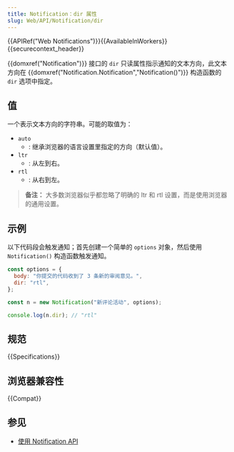 ```yaml
---
title: Notification：dir 属性
slug: Web/API/Notification/dir
---
```


{{APIRef("Web Notifications")}}{{AvailableInWorkers}}{{securecontext_header}}

{{domxref("Notification")}} 接口的 `dir` 只读属性指示通知的文本方向，此文本方向在 {{domxref("Notification.Notification","Notification()")}} 构造函数的 `dir` 选项中指定。

## 值

一个表示文本方向的字符串。可能的取值为：

- `auto`
  - : 继承浏览器的语言设置里指定的方向（默认值）。
- `ltr`
  - : 从左到右。
- `rtl`
  - : 从右到左。

> **备注：** 大多数浏览器似乎都忽略了明确的 ltr 和 rtl 设置，而是使用浏览器的通用设置。

## 示例

以下代码段会触发通知；首先创建一个简单的 `options` 对象，然后使用 `Notification()` 构造函数触发通知。

```js
const options = {
  body: "你提交的代码收到了 3 条新的审阅意见。",
  dir: "rtl",
};

const n = new Notification("新评论活动", options);

console.log(n.dir); // "rtl"
```

## 规范

{{Specifications}}

## 浏览器兼容性

{{Compat}}

## 参见

- [使用 Notification API](/zh-CN/docs/Web/API/Notifications_API/Using_the_Notifications_API)
